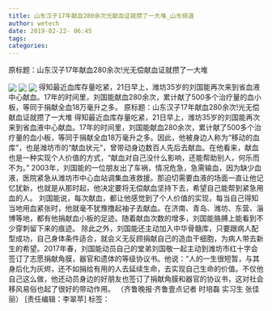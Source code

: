 ```yaml
---
title: 山东汉子17年献血280余次光献血证就攒了一大堆_山东频道
author: wetech
date: 2019-02-22- 06:45
tags: 
categories: 
---
```

原标题：山东汉子17年献血280余次!光无偿献血证就攒了一大堆
<!-- more -->
                
<img align="center" border="0" src="http://p3.ifengimg.com/fck/2019_08/1b853b1de611fbe_w650_h488.jpg" />
                
<img align="center" border="0" src="http://p3.ifengimg.com/fck/2019_08/c96bc37856d9f93_w650_h488.jpg" />
            
<img align="center" border="0" src="http://p2.ifengimg.com/a/2016/0810/204c433878d5cf9size1_w16_h16.png" />
得知最近血库存量吃紧，21日早上，潍坊35岁的刘国能再次来到省血液中心献血。17年的时间里，刘国能献血280余次，累计献了500多个治疗量的血小板，等同于捐献全血18万毫升之多。
原标题：山东汉子17年献血280余次!光无偿献血证就攒了一大堆
得知最近血库存量吃紧，21日早上，潍坊35岁的刘国能再次来到省血液中心献血。17年的时间里，刘国能献血280余次，累计献了500多个治疗量的血小板，等同于捐献全血18万毫升之多。因此，他被身边人称为“移动的血库”，也是潍坊市的“献血状元”，曾带动身边数百人先后去献血。在他看来，献血也是一种实现个人价值的方式，“献血对自己没什么影响，还能帮助别人，何乐而不为。”
2003年，刘国能的一位朋友出了车祸，情况危急，急需输血，因为缺少血液，医院紧急从潍坊市中心血站调集血液救援。那迫切需要血液的场面一直让他记忆犹新，也就是从那时起，他决定要将无偿献血坚持下去，希望自己能帮到紧急用血的人。
刘国能说，每次献血，都让他感觉到了个人价值的实现，每当自己得知当地用血紧张时，他就毫不犹豫撸起袖子去献血。在济南、青岛、潍坊、东营、淄博等地，都有他捐献血小板的足迹。随着献血次数的增多，刘国能胳膊上能看到不少穿刺留下来的痕迹。
除此之外，刘国能还主动加入中华骨髓库，只要跟病人配型成功，自己身体条件适合，就会义无反顾捐献自己的造血干细胞，为病人带去新生的希望。2017年春，刘国能动员自己的堂弟刘国敬一起主动到潍坊市红十字会签订了志愿捐献角膜，器官和遗体的等级协议书。他说：“人的一生很短暂，与其身后化为灰烬，还不如捐给有用的人去延续生命，去实现自己生命的价值。不仅他自己这么做，他还动员身边的好朋友也签订了捐献角膜和器官的协议书，这对社会移风易俗也起了很好的带动作用。
（齐鲁晚报·齐鲁壹点记者 时培磊 实习生 张佳丽）
[责任编辑：李翠苹]
标签：
 
             
